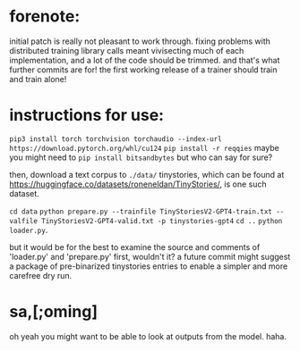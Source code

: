 # forenote:
initial patch is really not pleasant to work through.
fixing problems with distributed training library calls meant vivisecting much of each implementation, and a lot of the code should be trimmed.
and that's what further commits are for!
the first working release of a trainer should train and train alone!

# instructions for use:
`pip3 install torch torchvision torchaudio --index-url https://download.pytorch.org/whl/cu124`
`pip install -r reqqies`
maybe you might need to
`pip install bitsandbytes`
but who can say for sure?

then, download a text corpus to `./data/`
tinystories, which can be found at https://huggingface.co/datasets/roneneldan/TinyStories/, is one such dataset.

`cd data`
`python prepare.py --trainfile TinyStoriesV2-GPT4-train.txt --valfile TinyStoriesV2-GPT4-valid.txt -p tinystories-gpt4`
`cd ..`
`python loader.py`.

but it would be for the best to examine the source and comments of 'loader.py' and 'prepare.py' first, wouldn't it?
a future commit might suggest a package of pre-binarized tinystories entries to enable a simpler and more carefree dry run.

# sa,[;oming]
oh yeah you might want to be able to look at outputs from the model. haha.